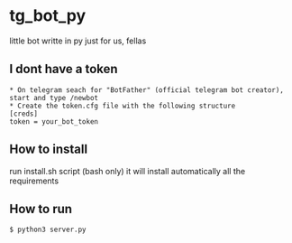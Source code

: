 # tg_bot_py

little bot writte in py
just for us, fellas


## I dont have a token
    * On telegram seach for "BotFather" (official telegram bot creator), start and type /newbot
    * Create the token.cfg file with the following structure
    [creds]
    token = your_bot_token

## How to install
run install.sh script (bash only)
it will install automatically all the requirements

## How to run
```$ python3 server.py```


